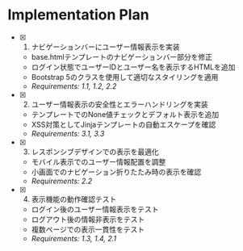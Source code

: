 # Implementation Plan

- [x] 1. ナビゲーションバーにユーザー情報表示を実装
  - base.htmlテンプレートのナビゲーションバー部分を修正
  - ログイン状態でユーザーIDとユーザー名を表示するHTMLを追加
  - Bootstrap 5のクラスを使用して適切なスタイリングを適用
  - _Requirements: 1.1, 1.2, 2.2_

- [x] 2. ユーザー情報表示の安全性とエラーハンドリングを実装
  - テンプレートでのNone値チェックとデフォルト表示を追加
  - XSS対策としてJinjaテンプレートの自動エスケープを確認
  - _Requirements: 3.1, 3.3_

- [x] 3. レスポンシブデザインでの表示を最適化
  - モバイル表示でのユーザー情報配置を調整
  - 小画面でのナビゲーション折りたたみ時の表示を確認
  - _Requirements: 2.2_

- [x] 4. 表示機能の動作確認テスト
  - ログイン後のユーザー情報表示をテスト
  - ログアウト後の情報非表示をテスト
  - 複数ページでの表示一貫性をテスト
  - _Requirements: 1.3, 1.4, 2.1_